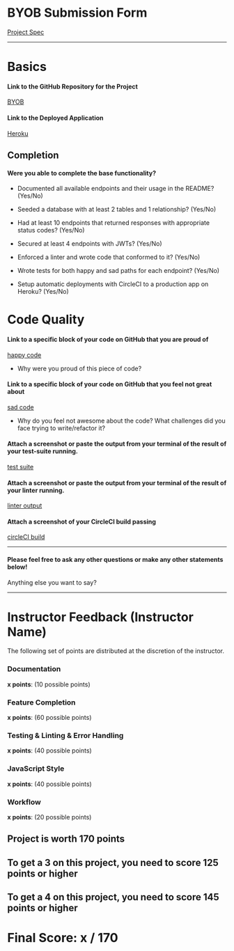 # BYOB Submission Form

[Project Spec](http://frontend.turing.io/projects/build-your-own-backend.html)

------

# Basics

#### Link to the GitHub Repository for the Project
[BYOB]()

#### Link to the Deployed Application
[Heroku]()


## Completion

#### Were you able to complete the base functionality?

* Documented all available endpoints and their usage in the README?
(Yes/No)

* Seeded a database with at least 2 tables and 1 relationship?
(Yes/No)

* Had at least 10 endpoints that returned responses with appropriate status codes?
(Yes/No)

* Secured at least 4 endpoints with JWTs?
(Yes/No)

* Enforced a linter and wrote code that conformed to it?
(Yes/No)

* Wrote tests for both happy and sad paths for each endpoint?
(Yes/No)

* Setup automatic deployments with CircleCI to a production app on Heroku?
(Yes/No)

# Code Quality

#### Link to a specific block of your code on GitHub that you are proud of
[happy code]()

* Why were you proud of this piece of code?

#### Link to a specific block of your code on GitHub that you feel not great about
[sad code]()

* Why do you feel not awesome about the code? What challenges did you face trying to write/refactor it?

#### Attach a screenshot or paste the output from your terminal of the result of your test-suite running.

[test suite]()

#### Attach a screenshot or paste the output from your terminal of the result of your linter running.

[linter output]()

#### Attach a screenshot of your CircleCI build passing

[circleCI build]()

-----

#### Please feel free to ask any other questions or make any other statements below!

Anything else you want to say?

-----


# Instructor Feedback (Instructor Name)

The following set of points are distributed at the discretion of the instructor.

### Documentation

**x points**: (10 possible points)

### Feature Completion

**x points**: (60 possible points)

### Testing & Linting & Error Handling

**x points**: (40 possible points)

### JavaScript Style

**x points**: (40 possible points)

### Workflow

**x points**: (20 possible points)

## Project is worth 170 points

## To get a 3 on this project, you need to score 125 points or higher
## To get a 4 on this project, you need to score 145 points or higher

# Final Score: x / 170
